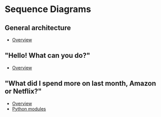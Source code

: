 # Sequence Diagrams

## General architecture
- [Overview](overview.md)

## "Hello! What can you do?"
- [Overview](happy_flows_basic_question_top_level_concepts.md)

## "What did I spend more on last month, Amazon or Netflix?"
- [Overview](happy_flows_sum_my_subs_top_level_concepts.md)
- [Python modules](happy_flows_sum_my_subs_python_modules.md)
